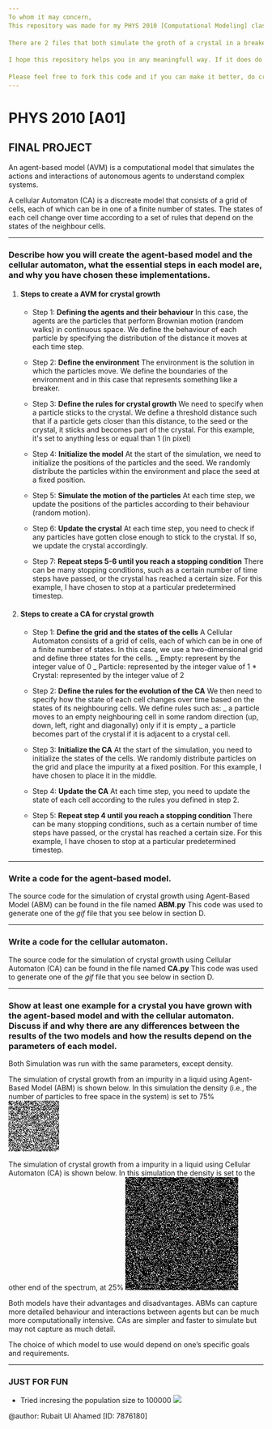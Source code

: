 ```yaml
---
To whom it may concern,
This repository was made for my PHYS 2010 [Computational Modeling] class which i am taking at the University Of Manitoba.

There are 2 files that both simulate the groth of a crystal in a breaker full of solution that has a impurity placed in the middle. One of the python files uses Agent-Based Modelling to simulate it, while the other uses Cellular Atomaton

I hope this repository helps you in any meaningfull way. If it does do comment. Would love to know how it did

Please feel free to fork this code and if you can make it better, do create a pull request.
---
```


# PHYS 2010 [A01]

## FINAL PROJECT

An agent-based model (AVM) is a computational model that simulates the actions and interactions of autonomous agents to understand complex systems.

A cellular Automaton (CA) is a discreate model that consists of a grid of cells, each of which can be in one of a finite number of states. The states of each cell change over time according to a set of rules that depend on the states of the neighbour cells.

---

### Describe how you will create the agent-based model and the cellular automaton, what the essential steps in each model are, and why you have chosen these implementations.

1. #### Steps to create a AVM for crystal growth

   - Step 1: **Defining the agents and their behaviour**
     In this case, the agents are the particles that perform Brownian motion (random walks) in continuous space. We define the behaviour of each particle by specifying the distribution of the distance it moves at each time step.

   - Step 2: **Define the environment**
     The environment is the solution in which the particles move. We define the boundaries of the environment and in this case that represents something like a breaker.

   - Step 3: **Define the rules for crystal growth**
     We need to specify when a particle sticks to the crystal. We define a threshold distance such that if a particle gets closer than this distance, to the seed or the crystal, it sticks and becomes part of the crystal. For this example, it's set to anything less or equal than 1 (in pixel)

   - Step 4: **Initialize the model**
     At the start of the simulation, we need to initialize the positions of the particles and the seed. We randomly distribute the particles within the environment and place the seed at a fixed position.

   - Step 5: **Simulate the motion of the particles**
     At each time step, we update the positions of the particles according to their behaviour (random motion).

   - Step 6: **Update the crystal**
     At each time step, you need to check if any particles have gotten close enough to stick to the crystal. If so, we update the crystal accordingly.

   - Step 7: **Repeat steps 5-6 until you reach a stopping condition**
     There can be many stopping conditions, such as a certain number of time steps have passed, or the crystal has reached a certain size. For this example, I have chosen to stop at a particular predetermined timestep.

2. #### Steps to create a CA for crystal growth

   - Step 1: **Define the grid and the states of the cells**
     A Cellular Automaton consists of a grid of cells, each of which can be in one of a finite number of states. In this case, we use a two-dimensional grid and define three states for the cells.
     _ Empty: represent by the integer value of 0
     _ Particle: represented by the integer value of 1 \* Crystal: represented by the integer value of 2

   - Step 2: **Define the rules for the evolution of the CA**
     We then need to specify how the state of each cell changes over time based on the states of its neighbouring cells. We define rules such as:
     _ a particle moves to an empty neighbouring cell in some random direction (up, down, left, right and diagonally) only if it is empty
     _ a particle becomes part of the crystal if it is adjacent to a crystal cell.

   - Step 3: **Initialize the CA**
     At the start of the simulation, you need to initialize the states of the cells. We randomly distribute particles on the grid and place the impurity at a fixed position. For this example, I have chosen to place it in the middle.

   - Step 4: **Update the CA**
     At each time step, you need to update the state of each cell according to the rules you defined in step 2.

   - Step 5: **Repeat step 4 until you reach a stopping condition**
     There can be many stopping conditions, such as a certain number of time steps have passed, or the crystal has reached a certain size. For this example, I have chosen to stop at a particular predetermined timestep.

---

### Write a code for the agent-based model.

The source code for the simulation of crystal growth using Agent-Based Model (ABM) can be found in the file named **ABM.py**
This code was used to generate one of the _gif_ file that you see below in section D.

---

### Write a code for the cellular automaton.

The source code for the simulation of crystal growth using Cellular Automaton (CA) can be found in the file named **CA.py**
This code was used to generate one of the _gif_ file that you see below in section D.

---

### Show at least one example for a crystal you have grown with the agent-based model and with the cellular automaton. Discuss if and why there are any differences between the results of the two models and how the results depend on the parameters of each model.

Both Simulation was run with the same parameters, except density.

The simulation of crystal growth from an impurity in a liquid using Agent-Based Model (ABM) is shown below. In this simulation the density (i.e., the number of particles to free space in the system) is set to 75%
![75% density](ABM_Sim.gif)

The simulation of crystal growth from a impurity in a liquid using Cellular Automaton (CA) is shown below. In this simulation the density is set to the other end of the spectrum, at 25%
![25% density](CA_Sim.gif)

Both models have their advantages and disadvantages. ABMs can capture more detailed behaviour and interactions between agents but can be much more computationally intensive. CAs are simpler and faster to simulate but may not capture as much detail.

The choice of which model to use would depend on one’s specific goals and requirements.

---

### JUST FOR FUN

- Tried incresing the population size to 100000
  ![](CA_Sim_HighRez.gif)

@author: Rubait Ul Ahamed [ID: 7876180]
